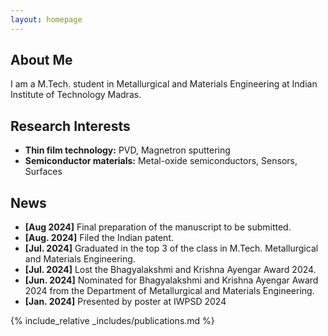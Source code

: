 ```yaml
---
layout: homepage
---
```


## About Me

I am a M.Tech. student in Metallurgical and Materials Engineering at Indian Institute of Technology Madras.

## Research Interests

- **Thin film technology:** PVD, Magnetron sputtering
- **Semiconductor materials:** Metal-oxide semiconductors, Sensors, Surfaces

## News

- **[Aug 2024]** Final preparation of the manuscript to be submitted.
- **[Aug. 2024]** Filed the Indian patent.
- **[Jul. 2024]** Graduated in the top 3 of the class in M.Tech. Metallurgical and Materials Engineering. 
- **[Jul. 2024]** Lost the Bhagyalakshmi and Krishna Ayengar Award 2024.
- **[Jun. 2024]** Nominated for Bhagyalakshmi and Krishna Ayengar Award 2024 from the Department of Metallurgical and Materials Engineering.
- **[Jan. 2024]** Presented by poster at IWPSD 2024



{% include_relative _includes/publications.md %}

<!-- {% include_relative _includes/services.md %} -->
